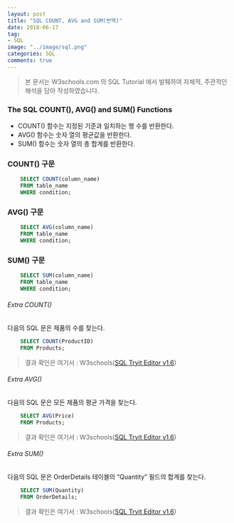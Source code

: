 ```yaml
---
layout: post
title: "SQL COUNT, AVG and SUM(번역)"
date: 2018-06-17
tag:
- SQL
image: "../image/sql.png"
categories: SQL
comments: true
---
```


> 본 문서는 W3schools.com 의 SQL Tutorial 에서 발췌하여 자체적, 주관적인 해석을 담아 작성하였습니다.  

### The SQL COUNT(), AVG() and SUM() Functions
- COUNT() 함수는 지정된 기준과 일치하는 행 수를 반환한다.
- AVG() 함수는 숫자 열의 평균값을 반환한다.
- SUM() 함수는 숫자 열의 총 합계를 반환한다.

### COUNT() 구문
```sql
	SELECT COUNT(column_name)
	FROM table_name
	WHERE condition;
```

### AVG() 구문
```sql
	SELECT AVG(column_name)
	FROM table_name
	WHERE condition;
```

### SUM() 구문
```sql
	SELECT SUM(column_name)
	FROM table_name
	WHERE condition;
```

###### Extra COUNT()
다음의 SQL 문은 제품의 수를 찾는다.
```sql
	SELECT COUNT(ProductID)
	FROM Products;
```
> 결과 확인은 여기서 : W3schools([SQL Tryit Editor v1.6](https://www.w3schools.com/sql/trysql.asp?filename=trysql_select_count))  

###### Extra AVG()
다음의 SQL 문은 모든 제품의 평균 가격을 찾는다.
```sql
	SELECT AVG(Price)
	FROM Products;
```
> 결과 확인은 여기서 : W3schools([SQL Tryit Editor v1.6](https://www.w3schools.com/sql/trysql.asp?filename=trysql_select_avg))  

###### Extra SUM()
다음의 SQL 문은 OrderDetails 테이블의 “Quantity” 필드의 합계를 찾는다.
```sql
	SELECT SUM(Quantity)
	FROM OrderDetails;
```
> 결과 확인은 여기서 : W3schools([SQL Tryit Editor v1.6](https://www.w3schools.com/sql/trysql.asp?filename=trysql_select_sum))  
